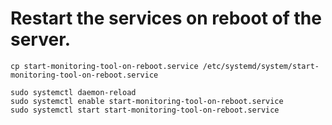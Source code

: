 # Restart the services on reboot of the server.

```
cp start-monitoring-tool-on-reboot.service /etc/systemd/system/start-monitoring-tool-on-reboot.service

sudo systemctl daemon-reload
sudo systemctl enable start-monitoring-tool-on-reboot.service
sudo systemctl start start-monitoring-tool-on-reboot.service

```
